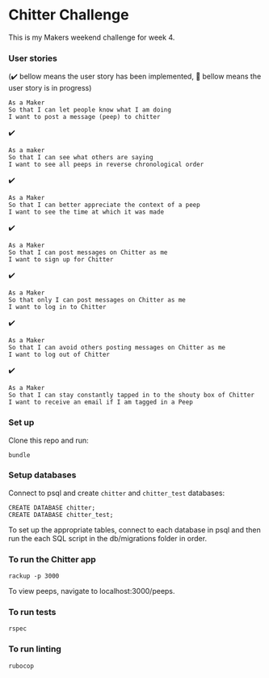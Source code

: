 Chitter Challenge
=================

This is my Makers weekend challenge for week 4.

### User stories
(:heavy_check_mark: bellow means the user story has been implemented, :construction: bellow means the user story is in progress)

```
As a Maker
So that I can let people know what I am doing  
I want to post a message (peep) to chitter
```
:heavy_check_mark:
```
As a maker
So that I can see what others are saying  
I want to see all peeps in reverse chronological order
```
:heavy_check_mark:
```
As a Maker
So that I can better appreciate the context of a peep
I want to see the time at which it was made
```
:heavy_check_mark:
```
As a Maker
So that I can post messages on Chitter as me
I want to sign up for Chitter
```
:heavy_check_mark:
```
As a Maker
So that only I can post messages on Chitter as me
I want to log in to Chitter
```
:heavy_check_mark:
```
As a Maker
So that I can avoid others posting messages on Chitter as me
I want to log out of Chitter
```
:heavy_check_mark:
```
As a Maker
So that I can stay constantly tapped in to the shouty box of Chitter
I want to receive an email if I am tagged in a Peep
```

### Set up

Clone this repo and run:
```
bundle
```
### Setup databases

Connect to psql and create `chitter` and `chitter_test` databases:
```
CREATE DATABASE chitter;
CREATE DATABASE chitter_test;
```
To set up the appropriate tables, connect to each database in psql and then run the each SQL script in the db/migrations folder in order.

### To run the Chitter app
```
rackup -p 3000
```

To view peeps, navigate to localhost:3000/peeps.

### To run tests
```
rspec
```

### To run linting
```
rubocop
```
